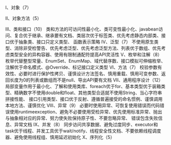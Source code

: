I、对象（7）

II、对象方法（5）

III、类和接口（10）
类和方法的可访问性最小化、类可变性最小化、javabean访问、复合优于继承、继承要有文档、类层次优于标签类、优先考虑静态内部类、接口优于抽象类、接口只定义类型、
函数表示策略
IV、泛型（7）
不使用原生类型、消除非受检警告、优先考虑泛型、优先考虑泛型方法、列表优于数组、优先考虑类型安全的异构容器、使用有限制通配符提高API灵活性
V、枚举和注解（8）
枚举代替整型常量、EnumSet、EnumMap、域代替序数、接口模拟可伸缩枚举、注解优于命名模式、@Override、标记接口定义类型
VI、方法（7）
校验参数有效性、必要时进行保护性拷贝、谨慎设计方法签名、慎用重载、慎用可变参数、返回长度为0的列表或数组而不是null、导出API要有文档
VII、通用程序设计（12）
局部变量作用于最小化、了解和使用类库、foreach优于for、基本类型优于装箱类型、精确数字不使用double和float、其他类型合适就不使用String、当心字符串拼接性能、
接口引用类型、接口优于反射、遵循普遍接受的命名惯例、谨慎调用本地方法、谨慎优化
VIII、异常（9）
必要时使用异常、可恢复使用错误而代码错误使用runtimeexception、避免不必要使用受检异常、优先使用标准异常、抛出与抽象相对应的异常、努力使失败保持原子性、不要忽略异常、
错误包含失败信息、异常文档
IX、并发（8）
同步访问共享数据、避免过度同步、executor和task优于线程、并发工具优于wait/notify、线程安全性文档、不要依赖线程调度器、避免使用线程组、慎用延迟初始化
X、序列化（5）
